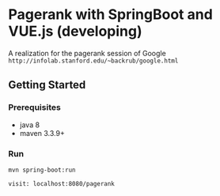 # Pagerank with SpringBoot and VUE.js (developing)
A realization for the pagerank session of Google `http://infolab.stanford.edu/~backrub/google.html`
## Getting Started
### Prerequisites
* java 8
* maven 3.3.9+
### Run 
```
mvn spring-boot:run
```
```
visit: localhost:8080/pagerank
```
